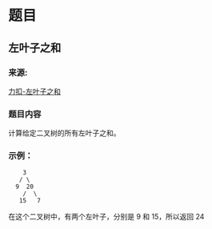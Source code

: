 # 题目

## 左叶子之和

### 来源:

[力扣-左叶子之和](https://leetcode-cn.com/problems/sum-of-left-leaves/)

### 题目内容

计算给定二叉树的所有左叶子之和。

### 示例：

```plaintext
    3
   / \
  9  20
    /  \
   15   7

```

在这个二叉树中，有两个左叶子，分别是 9 和 15，所以返回 24
